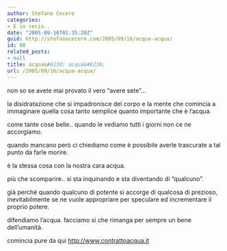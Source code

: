 ```yaml
---
author: Stefano Cecere
categories:
- E io cecio..
date: "2005-09-16T01:35:20Z"
guid: http://stefanocecere.com/2005/09/16/acqua-acqua/
id: 88
related_posts:
- null
title: acqua&#8230; acqua&#8230;
url: /2005/09/16/acqua-acqua/
---
```


non so se avete mai provato il vero &#x201c;avere sete&#x201d;&#8230;
  
la disidratazione che si impadronisce del corpo e la mente che comincia a immaginare quella cosa tanto semplice quanto importante che &#xe8; l&#x2019;acqua.

come tante cose belle.. quando le vediamo tutti i giorni non ce ne accorgiamo.
  
quando mancano per&#xf2; ci chiediamo come &#xe8; possibile averle trascurate a tal punto da farle morire.

&#xe8; la stessa cosa con la nostra cara acqua.

pi&#xf9; che scomparire.. si sta inquinando e sta diventando di &#x201c;qualcuno&#x201d;.

gi&#xe0; perch&#xe9; quando qualcuno di potente si accorge di qualcosa di prezioso, inevitabilmente se ne vuole appropriare per speculare ed incrementare il proprio potere.

difendiamo l&#x2019;acqua. facciamo s&#xec; che rimanga per sempre un bene dell&#x2019;umanit&#xe0;.

comincia pure da qui <http://www.contrattoacqua.it>